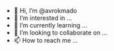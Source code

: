 - 👋 Hi, I’m @avrokmado
- 👀 I’m interested in ...
- 🌱 I’m currently learning ...
- 💞️ I’m looking to collaborate on ...
- 📫 How to reach me ...

<!---
avrokmado/avrokmado is a ✨ special ✨ repository because its `README.md` (this file) appears on your GitHub profile.
You can click the Preview link to take a look at your changes.
--->
